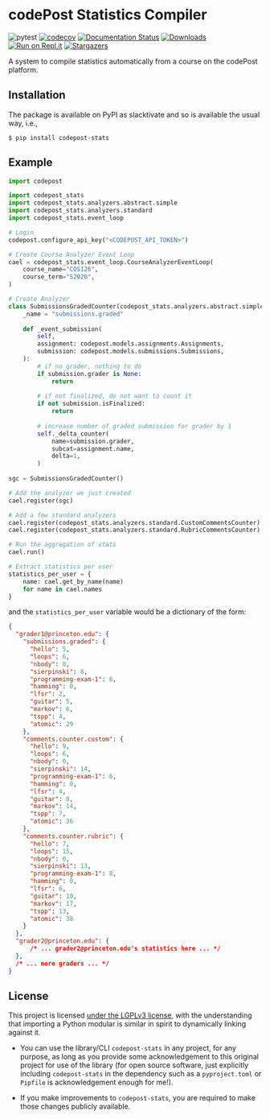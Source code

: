 # codePost Statistics Compiler

![pytest](https://github.com/jlumbroso/codepost-stats/workflows/pytest/badge.svg)
 [![codecov](https://codecov.io/gh/jlumbroso/codepost-stats/branch/master/graph/badge.svg?token=KVGWAVZKW1)](https://codecov.io/gh/jlumbroso/codepost-stats)
 [![Documentation Status](https://readthedocs.org/projects/codepost-stats/badge/?version=latest)](https://codepost-stats.readthedocs.io/en/latest/?badge=latest)
 [![Downloads](https://pepy.tech/badge/codepost-stats)](https://pepy.tech/project/codepost-stats)
 [![Run on Repl.it](https://repl.it/badge/github/jlumbroso/codepost-stats)](https://repl.it/github/jlumbroso/codepost-stats)
 [![Stargazers](https://img.shields.io/github/stars/jlumbroso/codepost-stats?style=social)](https://github.com/jlumbroso/codepost-stats)

A system to compile statistics automatically from a course on the codePost platform.

## Installation

The package is available on PyPI as slacktivate and so is available the usual way, i.e.,
```shell
$ pip install codepost-stats
```

## Example

```python
import codepost

import codepost_stats
import codepost_stats.analyzers.abstract.simple
import codepost_stats.analyzers.standard
import codepost_stats.event_loop

# Login
codepost.configure_api_key("<CODEPOST_API_TOKEN>")

# Create Course Analyzer Event Loop
cael = codepost_stats.event_loop.CourseAnalyzerEventLoop(
    course_name="COS126",
    course_term="S2020",
)

# Create Analyzer
class SubmissionsGradedCounter(codepost_stats.analyzers.abstract.simple.CounterAnalyzer):
    _name = "submissions.graded"
    
    def _event_submission(
        self,
        assignment: codepost.models.assignments.Assignments,
        submission: codepost.models.submissions.Submissions,
    ):
        # if no grader, nothing to do
        if submission.grader is None:
            return
        
        # if not finalized, do not want to count it
        if not submission.isFinalized:
            return
        
        # increase number of graded submission for grader by 1
        self._delta_counter(
            name=submission.grader,
            subcat=assignment.name,
            delta=1,
        )
        
sgc = SubmissionsGradedCounter()

# Add the analyzer we just created
cael.register(sgc)

# Add a few standard analyzers
cael.register(codepost_stats.analyzers.standard.CustomCommentsCounter)
cael.register(codepost_stats.analyzers.standard.RubricCommentsCounter)

# Run the aggregation of stats
cael.run()

# Extract statistics per user
statistics_per_user = {
    name: cael.get_by_name(name)
    for name in cael.names
}
```
and the `statistics_per_user` variable would be a dictionary of the form:
```json
{
  "grader1@princeton.edu": {
    "submissions.graded": {
      "hello": 5,
      "loops": 6,
      "nbody": 0,
      "sierpinski": 8,
      "programming-exam-1": 6,
      "hamming": 0,
      "lfsr": 2,
      "guitar": 5,
      "markov": 6,
      "tspp": 4,
      "atomic": 29
    },
    "comments.counter.custom": {
      "hello": 9,
      "loops": 6,
      "nbody": 0,
      "sierpinski": 14,
      "programming-exam-1": 6,
      "hamming": 0,
      "lfsr": 4,
      "guitar": 8,
      "markov": 14,
      "tspp": 7,
      "atomic": 36
    },
    "comments.counter.rubric": {
      "hello": 7,
      "loops": 15,
      "nbody": 0,
      "sierpinski": 13,
      "programming-exam-1": 8,
      "hamming": 0,
      "lfsr": 6,
      "guitar": 10,
      "markov": 17,
      "tspp": 13,
      "atomic": 38
    }
  },
  "grader2@princeton.edu": {
      /* ... grader2@princeton.edu's statistics here ... */
  },
  /* ... more graders ... */
}
```

## License

This project is licensed [under the LGPLv3 license](https://www.gnu.org/licenses/lgpl-3.0.en.html),
with the understanding that importing a Python modular is similar in spirit to dynamically linking
against it.

- You can use the library/CLI `codepost-stats` in any project, for any purpose,
  as long as you provide some acknowledgement to this original project for
  use of the library (for open source software, just explicitly including
  `codepost-stats` in the dependency such as a `pyproject.toml` or `Pipfile`
  is acknowledgement enough for me!).

- If you make improvements to `codepost-stats`, you are required to make those
  changes publicly available.

